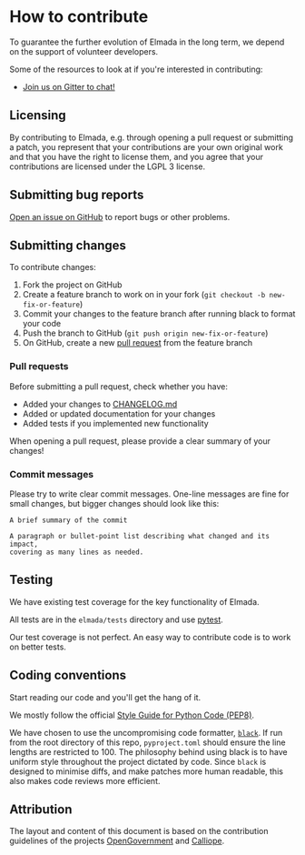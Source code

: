 # How to contribute

To guarantee the further evolution of Elmada in the long term, we depend on the support of volunteer developers.

Some of the resources to look at if you're interested in contributing:
* [Join us on Gitter to chat!](https://gitter.im/DrafProject/elmada)

## Licensing

By contributing to Elmada, e.g. through opening a pull request or submitting a patch, you represent that your contributions are your own original work and that you have the right to license them, and you agree that your contributions are licensed under the LGPL 3 license.

## Submitting bug reports

[Open an issue on GitHub](https://github.com/DrafProject/elmada/issues/new) to report bugs or other problems.

## Submitting changes

To contribute changes:

1. Fork the project on GitHub
1. Create a feature branch to work on in your fork (``git checkout -b new-fix-or-feature``)
1. Commit your changes to the feature branch after running black to format your code
1. Push the branch to GitHub (``git push origin new-fix-or-feature``)
1. On GitHub, create a new [pull request](https://github.com/DrafProject/elmada/pull/new/master) from the feature branch

### Pull requests

Before submitting a pull request, check whether you have:

* Added your changes to [CHANGELOG.md](CHANGELOG.md)
* Added or updated documentation for your changes
* Added tests if you implemented new functionality

When opening a pull request, please provide a clear summary of your changes!

### Commit messages

Please try to write clear commit messages. One-line messages are fine for small changes, but bigger changes should look like this:

    A brief summary of the commit

    A paragraph or bullet-point list describing what changed and its impact,
    covering as many lines as needed.

## Testing

We have existing test coverage for the key functionality of Elmada.

All tests are in the ``elmada/tests`` directory and use [pytest](https://docs.pytest.org/en/latest/).

Our test coverage is not perfect. An easy way to contribute code is to work on better tests.

## Coding conventions

Start reading our code and you'll get the hang of it.

We mostly follow the official [Style Guide for Python Code (PEP8)](https://www.python.org/dev/peps/pep-0008/).

We have chosen to use the uncompromising code formatter, [`black`](https://github.com/psf/black/).
If run from the root directory of this repo, `pyproject.toml` should ensure the line lengths are restricted to 100.
The philosophy behind using black is to have uniform style throughout the project dictated by code.
Since `black` is designed to minimise diffs, and make patches more human readable, this also makes code reviews more efficient.

## Attribution

The layout and content of this document is based on the contribution guidelines of the projects [OpenGovernment](https://github.com/opengovernment/opengovernment/blob/master/CONTRIBUTING.md) and [Calliope](https://github.com/calliope-project/calliope/blob/master/CONTRIBUTING.md).
